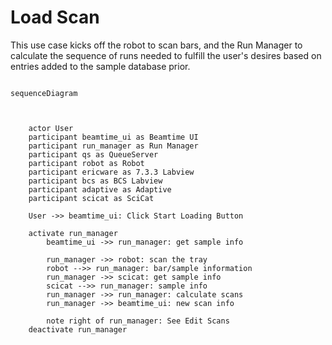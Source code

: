 
# Load Scan

This use case kicks off the robot to scan bars, and the Run Manager to calculate the sequence of runs needed to fulfill the user's desires based on entries added to the sample database prior.

``` mermaid

sequenceDiagram



    actor User
    participant beamtime_ui as Beamtime UI
    participant run_manager as Run Manager
    participant qs as QueueServer
    participant robot as Robot
    participant ericware as 7.3.3 Labview
    participant bcs as BCS Labview
    participant adaptive as Adaptive
    participant scicat as SciCat

    User ->> beamtime_ui: Click Start Loading Button
    
    activate run_manager
        beamtime_ui ->> run_manager: get sample info
        
        run_manager ->> robot: scan the tray
        robot -->> run_manager: bar/sample information
        run_manager ->> scicat: get sample info
        scicat -->> run_manager: sample info
        run_manager ->> run_manager: calculate scans
        run_manager ->> beamtime_ui: new scan info
        
        note right of run_manager: See Edit Scans
    deactivate run_manager
    

```

